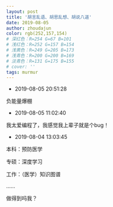 ```yaml
---
layout: post
title: '胡言乱语、胡思乱想、胡说八道'
date: 2019-08-05
author: zhoudajun
color: rgb(252,157,154)
# 深红色：R=254 G=67 B=101
# 浅红色：R=252 G=157 B=154
# 浅黄色：R=249 G=205 B=173
# 浅青色：R=200 G=200 B=169
# 淡青色：R=131 G=175 B=155
# cover: ''
tags: murmur
---
```




- 2019-08-05 20:51:28

负能量爆棚



- 2019-08-05 11:02:40

我太爱编程了，我感觉我上辈子就是个bug！



- 2019-08-04 13:03:45

本科：预防医学

专硕：深度学习

工作：（医学）知识图谱

…...

做得到吗我？



